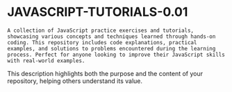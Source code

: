 # JAVASCRIPT-TUTORIALS-0.01

`A collection of JavaScript practice exercises and tutorials, showcasing various concepts and techniques learned through hands-on coding. This repository includes code explanations, practical examples, and solutions to problems encountered during the learning process. Perfect for anyone looking to improve their JavaScript skills with real-world examples.`

This description highlights both the purpose and the content of your repository, helping others understand its value.
